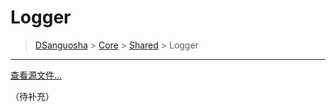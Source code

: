 # Logger

> [DSanguosha](../../index.md) > [Core](../core-index.md) > [Shared](./shared-index.md) > Logger

___

[查看源文件...](../../../src/core/shares/libs/logger/logger.ts)

（待补充）
